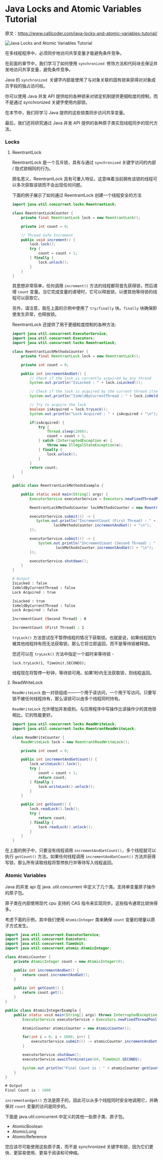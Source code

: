 # Java Locks and Atomic Variables Tutorial

原文：https://www.callicoder.com/java-locks-and-atomic-variables-tutorial/

![Java Locks and Atomic Variables Tutorial](https://www.callicoder.com/assets/images/post/large/java-locks-and-atomic-variables-tutorial.jpg)

在多线程程序中，必须同步地访问共享变量才能避免条件竞争。

在前面的章节中，我们学习了如何使用 `synchronized `修饰方法和代码块去保证并发地访问共享变量，避免条件竞争。

Java 的 `synchronized `关键字内部是使用了与对象关联的固有锁来获得对对象成员字段的独占访问权。

你可以使用 Java 并发 API 提供给的各种锁来对锁定机制提供更细粒度的控制，而不是通过 synchronized 关键字使用内部锁。

在本节中，我们将学习 Java 提供的这些锁类同步访问共享变量。

最后，我们还将研究通过 Java 并发 API 提供的各种原子类实现线程同步的现代方法。



### Locks

1. ReentrantLock

   ReentrantLock 是一个互斥锁，具有与通过  `synchronized` 关键字访问的内部 / 隐式锁相同的行为。

   顾名思义，ReentrantLock 具有可重入特征，这意味着当前拥有该锁的线程可以多次获取该锁而不会出现任何问题。

   下面的例子展示了如何通过 ReentrantLock 创建一个线程安全的方法

   

   ```java
   import java.util.concurrent.locks.ReentrantLock;
   
   class ReentrantLockCounter {
       private final ReentrantLock lock = new ReentrantLock();
   
       private int count = 0;
   
       // Thread Safe Increment
       public void increment() {
           lock.lock();
           try {
               count = count + 1;
           } finally {
               lock.unlock();
           }
       }
   }
   ```

   其思想非常简单，任何调用 `increment()` 方法的线程都将首先获得锁，然后递增 `count` 变量。当它完成变量的递增时，它可以释放锁，以便其他等待锁的线程可以获取它。

   另外，请注意，我在上面的示例中使用了 `try/finally` 块。`finally` 块确保即使发生异常，也释放锁。

   ReentrantLock 还提供了用于更细粒度控制的各种方法:

    

   ```java
   import java.util.concurrent.ExecutorService;
   import java.util.concurrent.Executors;
   import java.util.concurrent.locks.ReentrantLock;
   
   class ReentrantLockMethodsCounter {
       private final ReentrantLock lock = new ReentrantLock();
   
       private int count = 0;
   
       public int incrementAndGet() {
           // Check if the lock is currently acquired by any thread
           System.out.println("IsLocked : " + lock.isLocked());
   
           // Check if the lock is acquired by the current thread itself.
           System.out.println("IsHeldByCurrentThread : " + lock.isHeldByCurrentThread());
   
           // Try to acquire the lock
           boolean isAcquired = lock.tryLock();
           System.out.println("Lock Acquired : " + isAcquired + "\n");
   
           if(isAcquired) {
               try {
                   Thread.sleep(2000);
                   count = count + 1;
               } catch (InterruptedException e) {
                   throw new IllegalStateException(e);
               } finally {
                   lock.unlock();
               }
           }
           return count;
       }
   }
   
   public class ReentrantLockMethodsExample {
   
       public static void main(String[] args) {
           ExecutorService executorService = Executors.newFixedThreadPool(2);
   
           ReentrantLockMethodsCounter lockMethodsCounter = new ReentrantLockMethodsCounter();
   
           executorService.submit(() -> {
              System.out.println("IncrementCount (First Thread) : " +
                      lockMethodsCounter.incrementAndGet() + "\n");
           });
   
           executorService.submit(() -> {
               System.out.println("IncrementCount (Second Thread) : " +
                       lockMethodsCounter.incrementAndGet() + "\n");
           });
   
           executorService.shutdown();
       }
   }
   ```

    

   ```bash
   # Output
   IsLocked : false
   IsHeldByCurrentThread : false
   Lock Acquired : true
   
   IsLocked : true
   IsHeldByCurrentThread : false
   Lock Acquired : false
   
   IncrementCount (Second Thread) : 0
   
   IncrementCount (First Thread) : 1
   ```

   `tryLock()` 方法尝试在不暂停线程的情况下获取锁。也就是说，如果线程因为被其他线程持有而无法获取锁，那么它将立即返回，而不是等待锁被释放。

   您还可以在 `tryLock()` 方法中指定一个超时来等待锁 -

    `lock.tryLock(1, TimeUnit.SECONDS);`

    线程现在将暂停一秒钟，等待锁可用。如果1秒内无法获取锁，则线程返回。

   

2. ReadWriteLock

   `ReadWriteLock` 由一对锁组成——一个用于读访问，一个用于写访问。只要写锁不被任何线程持有，那么读锁可以由多个线程同时持有。

   `ReadWriteLock` 允许增加并发级别。与应用程序中写操作比读操作少的其他锁相比，它的性能更好。

   ```java
   import java.util.concurrent.locks.ReadWriteLock;
   import java.util.concurrent.locks.ReentrantReadWriteLock;
   
   class ReadWriteCounter {
       ReadWriteLock lock = new ReentrantReadWriteLock();
   
       private int count = 0;
   
       public int incrementAndGetCount() {
           lock.writeLock().lock();
           try {
               count = count + 1;
               return count;
           } finally {
               lock.writeLock().unlock();
           }
       }
   
       public int getCount() {
           lock.readLock().lock();
           try {
               return count;
           } finally {
               lock.readLock().unlock();
           }
       }
   }
   ```



在上面的例子中，只要没有线程调用 `incrementAndGetCount()`，多个线程就可以执行 `getCount()` 方法。如果任何线程调用 `incrementAndGetCount()` 方法并获得写锁，那么所有读取线程将暂停执行并等待写入线程返回。

### Atomic Variables

Java 的并发 api 在 java .util.concurrent 中定义了几个类。支持单变量原子操作的原子包。

原子类在内部使用现代 cpu 支持的 CAS 指令来实现同步。这些指令通常比锁快得多。

考虑下面的示例，其中我们使用 `AtomicInteger` 类来确保 `count` 变量的增量以原子方式发生。

```java
import java.util.concurrent.ExecutorService;
import java.util.concurrent.Executors;
import java.util.concurrent.TimeUnit;
import java.util.concurrent.atomic.AtomicInteger;

class AtomicCounter {
    private AtomicInteger count = new AtomicInteger(0);

    public int incrementAndGet() {
        return count.incrementAndGet();
    }

    public int getCount() {
        return count.get();
    }
}

public class AtomicIntegerExample {
    public static void main(String[] args) throws InterruptedException {
        ExecutorService executorService = Executors.newFixedThreadPool(2);

        AtomicCounter atomicCounter = new AtomicCounter();

        for(int i = 0; i < 1000; i++) {
            executorService.submit(() -> atomicCounter.incrementAndGet());
        }

        executorService.shutdown();
        executorService.awaitTermination(60, TimeUnit.SECONDS);

        System.out.println("Final Count is : " + atomicCounter.getCount());
    }
}
```

```java
# Output
Final Count is : 1000
```

`incrementandget()` 方法是原子的，因此可以从多个线程同时安全地调用它，并确保对 `count` 变量的访问是同步的。

下面是 java.util.concurrent 中定义的其他一些原子类、原子包。

- AtomicBoolean
- AtomicLong
- AtomicReference

您应该尽可能使用这些原子类，而不是 synchronized 关键字和锁，因为它们更快、更容易使用、更易于阅读和可伸缩。